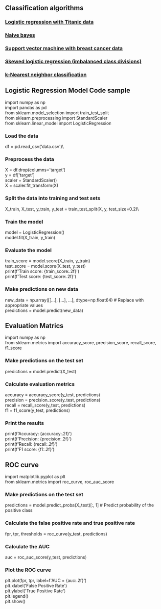 ## Classification algorithms

### [Logistic regression with Titanic data](https://github.com/tirthajyoti/Machine-Learning-with-Python/blob/master/Classification/Logistic_Regression_Classification.ipynb)
### [Naive bayes](https://github.com/tirthajyoti/Machine-Learning-with-Python/blob/master/Classification/Naive_Bayes_Classification.ipynb)
### [Support vector machine with breast cancer data](https://github.com/tirthajyoti/Machine-Learning-with-Python/blob/master/Classification/Support_Vector_Machine_Classification.ipynb)
### [Skewed logistic regression (imbalanced class divisions)](https://github.com/tirthajyoti/Machine-Learning-with-Python/blob/master/Classification/Skewed_Logistic_Regression.ipynb)
### [k-Nearest neighbor classification](https://github.com/tirthajyoti/Machine-Learning-with-Python/blob/master/Classification/KNN_Classification.ipynb)


## Logistic Regression Model Code sample
import numpy as np\
import pandas as pd\
from sklearn.model_selection import train_test_split\
from sklearn.preprocessing import StandardScaler\
from sklearn.linear_model import LogisticRegression

### Load the data
df = pd.read_csv('data.csv')\

### Preprocess the data
X = df.drop(columns='target')\
y = df['target']\
scaler = StandardScaler()\
X = scaler.fit_transform(X)

### Split the data into training and test sets
X_train, X_test, y_train, y_test = train_test_split(X, y, test_size=0.2)\

### Train the model
model = LogisticRegression()\
model.fit(X_train, y_train)

### Evaluate the model
train_score = model.score(X_train, y_train)\
test_score = model.score(X_test, y_test)\
print(f'Train score: {train_score:.2f}')\
print(f'Test score: {test_score:.2f}')

### Make predictions on new data
new_data = np.array([[...], [...], ...], dtype=np.float64)  # Replace with appropriate values\
predictions = model.predict(new_data)


## Evaluation Matrics
import numpy as np\
from sklearn.metrics import accuracy_score, precision_score, recall_score, f1_score

### Make predictions on the test set
predictions = model.predict(X_test)

### Calculate evaluation metrics
accuracy = accuracy_score(y_test, predictions)\
precision = precision_score(y_test, predictions)\
recall = recall_score(y_test, predictions)\
f1 = f1_score(y_test, predictions)

### Print the results
print(f'Accuracy: {accuracy:.2f}')\
print(f'Precision: {precision:.2f}')\
print(f'Recall: {recall:.2f}')\
print(f'F1 score: {f1:.2f}')




## ROC curve

import matplotlib.pyplot as plt\
from sklearn.metrics import roc_curve, roc_auc_score

### Make predictions on the test set
predictions = model.predict_proba(X_test)[:, 1]  # Predict probability of the positive class

### Calculate the false positive rate and true positive rate
fpr, tpr, thresholds = roc_curve(y_test, predictions)

### Calculate the AUC
auc = roc_auc_score(y_test, predictions)

### Plot the ROC curve
plt.plot(fpr, tpr, label=f'AUC = {auc:.2f}')\
plt.xlabel('False Positive Rate')\
plt.ylabel('True Positive Rate')\
plt.legend()\
plt.show()

